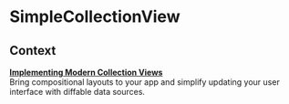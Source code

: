 # SimpleCollectionView  
## Context  
**[Implementing Modern Collection Views](https://developer.apple.com/documentation/uikit/views_and_controls/collection_views/implementing_modern_collection_views)**  
Bring compositional layouts to your app and simplify updating your user interface with diffable data sources.  


